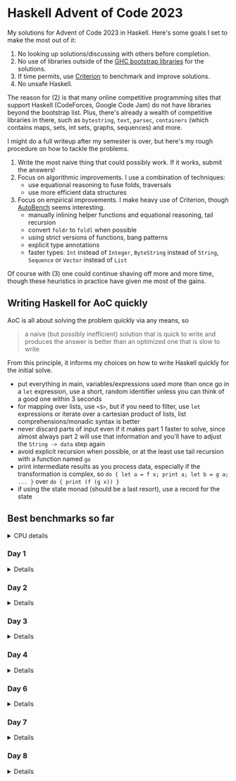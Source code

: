 # Haskell Advent of Code 2023
My solutions for Advent of Code 2023 in Haskell.  Here's some goals I
set to make the most out of it:

1. No looking up solutions/discussing with others before completion.
2. No use of libraries outside of the [GHC bootstrap
  libraries](https://downloads.haskell.org/~ghc/latest/docs/html/libraries/index.html)
  for the solutions.
3. If time permits, use
  [Criterion](https://hackage.haskell.org/package/criterion) to
  benchmark and improve solutions.
4. No unsafe Haskell.

The reason for (2) is that many online competitive programming sites
that support Haskell (CodeForces, Google Code Jam) do not have
libraries beyond the bootstrap list.  Plus, there's already a wealth
of competitive libraries in there, such as `bytestring`, `text`,
`parsec`, `containers` (which contains maps, sets, int sets, graphs,
sequences) and more.

I might do a full writeup after my semester is over, but here's my
rough procedure on how to tackle the problems.

1. Write the most naive thing that could possibly work.  If it works,
   submit the answers!
2. Focus on algorithmic improvements.  I use a combination of
   techniques:
   - use equational reasoning to fuse folds, traversals
   - use more efficient data structures
3. Focus on empirical improvements.  I make heavy use of Criterion,
   though [AutoBench](https://github.com/mathandley/AutoBench) seems
   interesting.
   - manually inlining helper functions and equational reasoning, tail
     recursion
   - convert `foldr` to `foldl` when possible
   - using strict versions of functions, bang patterns
   - explicit type annotations
   - faster types: `Int` instead of `Integer`, `ByteString` instead of
     `String`, `Sequence` or `Vector` instead of `List`

Of course with (3) one could continue shaving off more and more time,
though these heuristics in practice have given me most of the gains.

## Writing Haskell for AoC quickly
AoC is all about solving the problem quickly via any means, so

> a naive (but possibly inefficient) solution that is quick to write
> and produces the answer is better than an optimized one that is slow
> to write

From this principle, it informs my choices on how to write Haskell
quickly for the initial solve.

- put everything in main, variables/expressions used more than once go
  in a `let` expression, use a short, random identifier unless you can
  think of a good one within 3 seconds
- for mapping over lists, use `<$>`, but if you need to filter, use
  `let` expressions or iterate over a cartesian product of lists, list
  comprehensions/monadic syntax is better
- never discard parts of input even if it makes part 1 faster to
  solve, since almost always part 2 will use that information and
  you'll have to adjust the `String -> data` step again
- avoid explicit recursion when possible, or at the least use tail
  recursion with a function named `go`
- print intermediate results as you process data, especially if the
  transformation is complex, so `do { let a = f x; print a; let b = g
  a; ... }` over `do { print (f (g x)) }`
- if using the state monad (should be a last resort), use a record for
  the state

## Best benchmarks so far
<details>
<summary>CPU details</summary>

```
Apple M1 Pro, 32 GB RAM, 10 Threads
```
</details>

### Day 1
<details>

```
benchmarking day1/part1
time                 119.3 μs   (119.2 μs .. 119.5 μs)
                     1.000 R²   (1.000 R² .. 1.000 R²)
mean                 119.4 μs   (119.2 μs .. 119.5 μs)
std dev              532.6 ns   (424.8 ns .. 700.4 ns)

benchmarking day1/part2
time                 732.2 μs   (731.3 μs .. 733.2 μs)
                     1.000 R²   (1.000 R² .. 1.000 R²)
mean                 732.5 μs   (731.1 μs .. 733.9 μs)
std dev              4.863 μs   (3.902 μs .. 6.437 μs)
```
</details>

### Day 2
<details>

```
benchmarking day2/part1
time                 1.049 μs   (1.042 μs .. 1.055 μs)
                     1.000 R²   (1.000 R² .. 1.000 R²)
mean                 1.048 μs   (1.046 μs .. 1.051 μs)
std dev              8.988 ns   (7.142 ns .. 11.40 ns)

benchmarking day2/part2
time                 1.894 μs   (1.890 μs .. 1.898 μs)
                     1.000 R²   (1.000 R² .. 1.000 R²)
mean                 1.894 μs   (1.891 μs .. 1.900 μs)
std dev              13.86 ns   (7.967 ns .. 22.19 ns)

```
</details>

### Day 3
<details>

```
benchmarking day3/part1
time                 1.613 ms   (1.611 ms .. 1.617 ms)
                     1.000 R²   (1.000 R² .. 1.000 R²)
mean                 1.635 ms   (1.630 ms .. 1.640 ms)
std dev              18.89 μs   (15.61 μs .. 23.14 μs)

benchmarking day3/part2
time                 776.8 μs   (771.6 μs .. 783.0 μs)
                     1.000 R²   (0.999 R² .. 1.000 R²)
mean                 774.0 μs   (772.1 μs .. 777.1 μs)
std dev              8.316 μs   (6.077 μs .. 12.97 μs)
```
</details>

### Day 4
<details>

```
benchmarking day4/part1
time                 5.101 μs   (5.094 μs .. 5.109 μs)
                     1.000 R²   (1.000 R² .. 1.000 R²)
mean                 5.112 μs   (5.108 μs .. 5.116 μs)
std dev              12.92 ns   (10.65 ns .. 15.63 ns)

benchmarking day4/part2
time                 15.88 μs   (15.85 μs .. 15.91 μs)
                     1.000 R²   (1.000 R² .. 1.000 R²)
mean                 15.91 μs   (15.89 μs .. 15.92 μs)
std dev              37.82 ns   (24.82 ns .. 55.72 ns)
```
</details>


### Day 6
<details>

```
benchmarking day6/part1
time                 32.44 ns   (32.38 ns .. 32.50 ns)
                     1.000 R²   (1.000 R² .. 1.000 R²)
mean                 32.48 ns   (32.45 ns .. 32.52 ns)
std dev              117.6 ps   (87.24 ps .. 181.8 ps)

benchmarking day6/part2
time                 11.49 ns   (11.46 ns .. 11.52 ns)
                     1.000 R²   (1.000 R² .. 1.000 R²)
mean                 11.46 ns   (11.45 ns .. 11.47 ns)
std dev              43.81 ps   (31.63 ps .. 59.76 ps)
```
</details>

### Day 7
<details>

```
benchmarking day7/part1
time                 2.707 ms   (2.700 ms .. 2.718 ms)
                     1.000 R²   (1.000 R² .. 1.000 R²)
mean                 2.703 ms   (2.700 ms .. 2.708 ms)
std dev              12.46 μs   (7.554 μs .. 19.53 μs)

benchmarking day7/part2
time                 56.08 ms   (55.94 ms .. 56.22 ms)
                     1.000 R²   (1.000 R² .. 1.000 R²)
mean                 56.04 ms   (55.98 ms .. 56.11 ms)
std dev              123.4 μs   (95.78 μs .. 155.8 μs)
```
</details>

### Day 8
<details>

```
benchmarking day8/part1
time                 912.2 μs   (909.9 μs .. 915.5 μs)
                     1.000 R²   (1.000 R² .. 1.000 R²)
mean                 911.2 μs   (909.6 μs .. 913.3 μs)
std dev              5.872 μs   (4.589 μs .. 8.255 μs)

benchmarking day8/part2
time                 6.330 ms   (6.317 ms .. 6.345 ms)
                     1.000 R²   (1.000 R² .. 1.000 R²)
mean                 6.369 ms   (6.359 ms .. 6.377 ms)
std dev              26.97 μs   (22.26 μs .. 34.32 μs)
```
</details>
